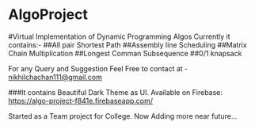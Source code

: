 # AlgoProject
#Virtual Implementation of Dynamic Programming Algos
Currently it contains:-
##All pair Shortest Path
##Assembly line Scheduling
##Matrix Chain Multiplication
##Longest Comman Subsequence
##0/1 knapsack


For any Query and Suggestion Feel Free to contact at - nikhilchachan111@gmail.com

###It contains Beautiful Dark Theme as UI. 
Available on Firebase: https://algo-project-f841e.firebaseapp.com/


Started as a Team project for College. Now Adding more near future...
